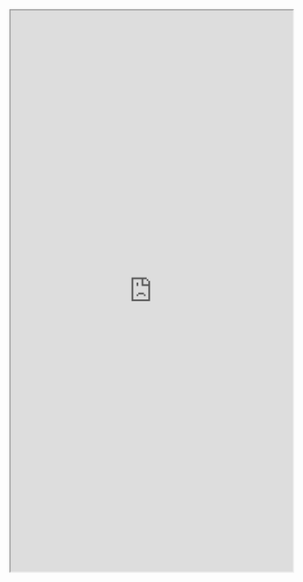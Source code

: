 <iframe 
src="https://coda.io/embed/jD38E5fJk_/#Full-Active-Inference-Ontology_tuuOJ_Ew/r60&view=full&viewMode=embedplay&hideSections=true" 
width=900 
height=1000 
style="max-width: 100%;" 
allow="fullscreen">
</iframe>